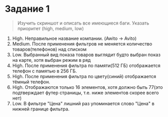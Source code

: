 # Задание 1

>Изучить скриншот и описать все имеющиеся баги.
>Указать приоритет (high, medium, low)

1. High. Неправильное название компании. (Awito → Avito)
2. Medium. После применения фильтров не меняется количество товаров(телефонов) над списком
3. Low. Выбранный вид показа товаров выглядит будто выбран показ на карте, хотя выбран режим в ряд
4. High. После применения фильтра по памяти(512 ГБ) отображается телефон с памятью в 256 ГБ. 
5. High. После применения фильтра по цвету(синий) отображается тёмный телефон. 
6. High. Отображаются только 16 элементов, хотя должно быть 77(это подтверждает футер страницы, т.е. ниже элементов скорее всего нет) 
7. Low. В фильтре "Цена" лишний раз упоминается слово "Цена" в нижней границе фильтра.